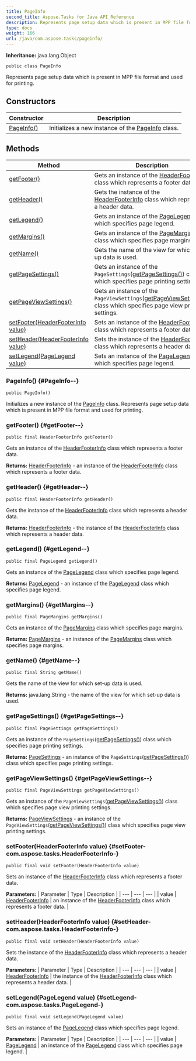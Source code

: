 ```yaml
---
title: PageInfo
second_title: Aspose.Tasks for Java API Reference
description: Represents page setup data which is present in MPP file format and used for printing.
type: docs
weight: 166
url: /java/com.aspose.tasks/pageinfo/
---
```


**Inheritance:**
java.lang.Object
```
public class PageInfo
```

Represents page setup data which is present in MPP file format and used for printing.
## Constructors

| Constructor | Description |
| --- | --- |
| [PageInfo()](#PageInfo--) | Initializes a new instance of the [PageInfo](../../com.aspose.tasks/pageinfo) class. |
## Methods

| Method | Description |
| --- | --- |
| [getFooter()](#getFooter--) | Gets an instance of the [HeaderFooterInfo](../../com.aspose.tasks/headerfooterinfo) class which represents a footer data. |
| [getHeader()](#getHeader--) | Gets the instance of the [HeaderFooterInfo](../../com.aspose.tasks/headerfooterinfo) class which represents a header data. |
| [getLegend()](#getLegend--) | Gets an instance of the [PageLegend](../../com.aspose.tasks/pagelegend) class which specifies page legend. |
| [getMargins()](#getMargins--) | Gets an instance of the [PageMargins](../../com.aspose.tasks/pagemargins) class which specifies page margins. |
| [getName()](#getName--) | Gets the name of the view for which set-up data is used. |
| [getPageSettings()](#getPageSettings--) | Gets an instance of the `PageSettings`([getPageSettings()](../../com.aspose.tasks/pageinfo\#getPageSettings--)) class which specifies page printing settings. |
| [getPageViewSettings()](#getPageViewSettings--) | Gets an instance of the `PageViewSettings`([getPageViewSettings()](../../com.aspose.tasks/pageinfo\#getPageViewSettings--)) class which specifies page view printing settings. |
| [setFooter(HeaderFooterInfo value)](#setFooter-com.aspose.tasks.HeaderFooterInfo-) | Sets an instance of the [HeaderFooterInfo](../../com.aspose.tasks/headerfooterinfo) class which represents a footer data. |
| [setHeader(HeaderFooterInfo value)](#setHeader-com.aspose.tasks.HeaderFooterInfo-) | Sets the instance of the [HeaderFooterInfo](../../com.aspose.tasks/headerfooterinfo) class which represents a header data. |
| [setLegend(PageLegend value)](#setLegend-com.aspose.tasks.PageLegend-) | Sets an instance of the [PageLegend](../../com.aspose.tasks/pagelegend) class which specifies page legend. |
### PageInfo() {#PageInfo--}
```
public PageInfo()
```


Initializes a new instance of the [PageInfo](../../com.aspose.tasks/pageinfo) class. Represents page setup data which is present in MPP file format and used for printing.

### getFooter() {#getFooter--}
```
public final HeaderFooterInfo getFooter()
```


Gets an instance of the [HeaderFooterInfo](../../com.aspose.tasks/headerfooterinfo) class which represents a footer data.

**Returns:**
[HeaderFooterInfo](../../com.aspose.tasks/headerfooterinfo) - an instance of the [HeaderFooterInfo](../../com.aspose.tasks/headerfooterinfo) class which represents a footer data.
### getHeader() {#getHeader--}
```
public final HeaderFooterInfo getHeader()
```


Gets the instance of the [HeaderFooterInfo](../../com.aspose.tasks/headerfooterinfo) class which represents a header data.

**Returns:**
[HeaderFooterInfo](../../com.aspose.tasks/headerfooterinfo) - the instance of the [HeaderFooterInfo](../../com.aspose.tasks/headerfooterinfo) class which represents a header data.
### getLegend() {#getLegend--}
```
public final PageLegend getLegend()
```


Gets an instance of the [PageLegend](../../com.aspose.tasks/pagelegend) class which specifies page legend.

**Returns:**
[PageLegend](../../com.aspose.tasks/pagelegend) - an instance of the [PageLegend](../../com.aspose.tasks/pagelegend) class which specifies page legend.
### getMargins() {#getMargins--}
```
public final PageMargins getMargins()
```


Gets an instance of the [PageMargins](../../com.aspose.tasks/pagemargins) class which specifies page margins.

**Returns:**
[PageMargins](../../com.aspose.tasks/pagemargins) - an instance of the [PageMargins](../../com.aspose.tasks/pagemargins) class which specifies page margins.
### getName() {#getName--}
```
public final String getName()
```


Gets the name of the view for which set-up data is used.

**Returns:**
java.lang.String - the name of the view for which set-up data is used.
### getPageSettings() {#getPageSettings--}
```
public final PageSettings getPageSettings()
```


Gets an instance of the `PageSettings`([getPageSettings()](../../com.aspose.tasks/pageinfo\#getPageSettings--)) class which specifies page printing settings.

**Returns:**
[PageSettings](../../com.aspose.tasks/pagesettings) - an instance of the `PageSettings`([getPageSettings()](../../com.aspose.tasks/pageinfo\#getPageSettings--)) class which specifies page printing settings.
### getPageViewSettings() {#getPageViewSettings--}
```
public final PageViewSettings getPageViewSettings()
```


Gets an instance of the `PageViewSettings`([getPageViewSettings()](../../com.aspose.tasks/pageinfo\#getPageViewSettings--)) class which specifies page view printing settings.

**Returns:**
[PageViewSettings](../../com.aspose.tasks/pageviewsettings) - an instance of the `PageViewSettings`([getPageViewSettings()](../../com.aspose.tasks/pageinfo\#getPageViewSettings--)) class which specifies page view printing settings.
### setFooter(HeaderFooterInfo value) {#setFooter-com.aspose.tasks.HeaderFooterInfo-}
```
public final void setFooter(HeaderFooterInfo value)
```


Sets an instance of the [HeaderFooterInfo](../../com.aspose.tasks/headerfooterinfo) class which represents a footer data.

**Parameters:**
| Parameter | Type | Description |
| --- | --- | --- |
| value | [HeaderFooterInfo](../../com.aspose.tasks/headerfooterinfo) | an instance of the [HeaderFooterInfo](../../com.aspose.tasks/headerfooterinfo) class which represents a footer data. |

### setHeader(HeaderFooterInfo value) {#setHeader-com.aspose.tasks.HeaderFooterInfo-}
```
public final void setHeader(HeaderFooterInfo value)
```


Sets the instance of the [HeaderFooterInfo](../../com.aspose.tasks/headerfooterinfo) class which represents a header data.

**Parameters:**
| Parameter | Type | Description |
| --- | --- | --- |
| value | [HeaderFooterInfo](../../com.aspose.tasks/headerfooterinfo) | the instance of the [HeaderFooterInfo](../../com.aspose.tasks/headerfooterinfo) class which represents a header data. |

### setLegend(PageLegend value) {#setLegend-com.aspose.tasks.PageLegend-}
```
public final void setLegend(PageLegend value)
```


Sets an instance of the [PageLegend](../../com.aspose.tasks/pagelegend) class which specifies page legend.

**Parameters:**
| Parameter | Type | Description |
| --- | --- | --- |
| value | [PageLegend](../../com.aspose.tasks/pagelegend) | an instance of the [PageLegend](../../com.aspose.tasks/pagelegend) class which specifies page legend. |

